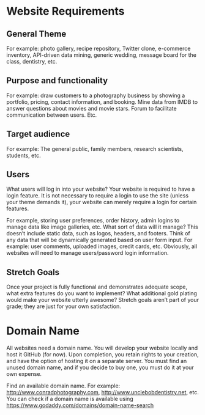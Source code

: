 # Website Requirements

## General Theme
For example: photo gallery, recipe repository, Twitter clone, e-commerce inventory, API-driven data mining, generic wedding,
message board for the class, dentistry, etc.

## Purpose and functionality
For example: draw customers to a photography business by showing a portfolio, pricing, contact information, and booking. 
Mine data from IMDB to answer questions about movies and movie stars. Forum to facilitate communication between users. Etc.

## Target audience
For example: The general public, family members, research scientists, students, etc.

## Users
What users will log in into your website? Your website is required to have a login feature. It is not necessary to require
a login to use the site (unless your theme demands it), your website can merely require a login for certain features.

For example, storing user preferences, order history, admin logins to manage data like image galleries, etc.
What sort of data will it manage? This doesn’t include static data, such as logos, headers, and footers. Think of any data 
that will be dynamically generated based on user form input. For example: user comments, uploaded images, credit cards, etc.
Obviously, all websites will need to manage users/password login information.

## Stretch Goals
Once your project is fully functional and demonstrates adequate scope, what extra features do you want to implement? What
additional gold plating would make your website utterly awesome? Stretch goals aren’t part of your grade; they are just for
your own satisfaction.

# Domain Name

All websites need a domain name. You will develop your website locally and host it GitHub (for now). Upon completion, you
retain rights to your creation, and have the option of hosting it on a separate server. You must find an unused domain name,
and if you decide to buy one, you must do it at your own expense.

Find an available domain name. For example: http://www.conradphotography.com, http://www.unclebobdentistry.net, etc.
You can check if a domain name is available using https://www.godaddy.com/domains/domain-name-search
